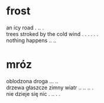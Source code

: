 # frost

an icy road . .. .  
trees stroked by the cold wind . . . . . .  
nothing happens .. ..  

# mróz

oblodzona droga ... ..  
drzewa głaszcze zimny wiatr .. .. .. .  
nie dzieje się nic . .. . .  
